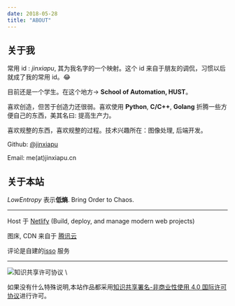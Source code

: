 ```yaml
---
date: 2018-05-28
title: "ABOUT"
---
```


## 关于我

常用 id : *jinxiapu*, 其为我名字的一个映射。这个 id 来自于朋友的调侃，习惯以后就成了我的常用 id。:joy:

目前还是一个学生。在这个地方-> **School of Automation, HUST**。

喜欢创造，但苦于创造力还很弱。喜欢使用 **Python**, **C/C++**, **Golang** 折腾一些方便自己的东西，美其名曰: 提高生产力。

喜欢规整的东西，喜欢规整的过程。技术兴趣所在：图像处理, 后端开发。

Github: [@jinxiapu](https://github.com/jinxiapu/)

Email: me(at)jinxiapu.cn

## 关于本站

*LowEntropy* 表示**低熵**. Bring Order to Chaos.

---

Host 于 [Netlify](https://www.netlify.com/) (Build, deploy, and manage
modern web projects)

图床, CDN 来自于 [腾讯云](https://www.qcloud.com)

评论是自建的[isso](https://posativ.org/isso/) 服务

---

![知识共享许可协议](https://i.creativecommons.org/l/by-nc/4.0/88x31.png) \

如果没有什么特殊说明,本站作品都采用[知识共享署名-非商业性使用 4.0 国际许可协议](http://creativecommons.org/licenses/by-nc/4.0/)进行许可。
